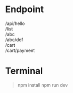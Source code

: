 # Endpoint
/api/hello <br>
/list <br>
/abc <br>
/abc/def <br>
/cart <br>
/cart/payment <br>

# Terminal
> npm install 
> npm run dev 